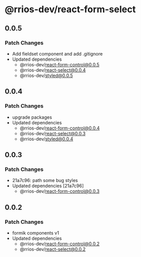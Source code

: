 # @rrios-dev/react-form-select

## 0.0.5

### Patch Changes

- Add fieldset component and add .gitignore
- Updated dependencies
  - @rrios-dev/react-form-control@0.0.5
  - @rrios-dev/react-select@0.0.4
  - @rrios-dev/styled@0.0.5

## 0.0.4

### Patch Changes

- upgrade packages
- Updated dependencies
  - @rrios-dev/react-form-control@0.0.4
  - @rrios-dev/react-select@0.0.3
  - @rrios-dev/styled@0.0.4

## 0.0.3

### Patch Changes

- 21a7c96: path some bug styles
- Updated dependencies [21a7c96]
  - @rrios-dev/react-form-control@0.0.3

## 0.0.2

### Patch Changes

- formik components v1
- Updated dependencies
  - @rrios-dev/react-form-control@0.0.2
  - @rrios-dev/react-select@0.0.2
